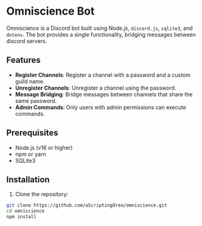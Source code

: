 # Omniscience Bot

Omniscience is a Discord bot built using Node.js, `discord.js`, `sqlite3`, and `dotenv`. The bot provides a single functionality, bridging messages between discord servers.

## Features

- **Register Channels**: Register a channel with a password and a custom guild name.
- **Unregister Channels**: Unregister a channel using the password.
- **Message Bridging**: Bridge messages between channels that share the same password.
- **Admin Commands**: Only users with admin permissions can execute commands.

## Prerequisites

- Node.js (v16 or higher)
- npm or yarn
- SQLite3

## Installation

1. Clone the repository:

```sh
git clone https://github.com/aScriptingOreo/omniscience.git
cd omniscience
npm install
